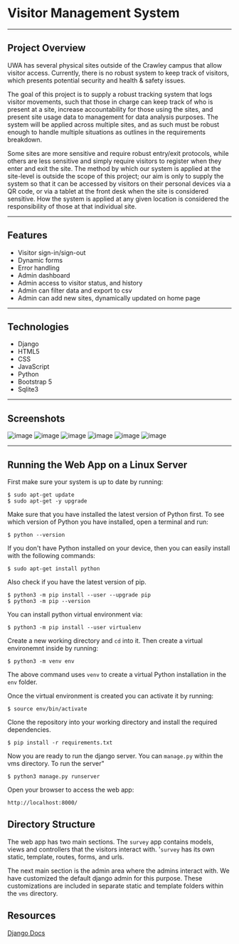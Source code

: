 # Visitor Management System

---
## Project Overview

UWA has several physical sites outside of the Crawley campus that allow visitor access. Currently, there is no robust system to keep track of visitors, which presents potential security and health & safety issues.

The goal of this project is to supply a robust tracking system that logs visitor movements, such that those in charge can keep track of who is present at a site, increase accountability for those using the sites, and present site usage data to management for data analysis purposes. The system will be applied across multiple sites, and as such must be robust enough to handle multiple situations as outlines in the requirements breakdown.

Some sites are more sensitive and require robust entry/exit protocols, while others are less sensitive and simply require visitors to register when they enter and exit the site. The method by which our system is applied at the site-level is outside the scope of this project; our aim is only to supply the system so that it can be accessed by visitors on their personal devices via a QR code, or via a tablet at the front desk when the site is considered sensitive. How the system is applied at any given location is considered the responsibility of those at that individual site.

---
## Features
  - Visitor sign-in/sign-out
  - Dynamic forms
  - Error handling
  - Admin dashboard
  - Admin access to visitor status, and history
  - Admin can filter data and export to csv
  - Admin can add new sites, dynamically updated on home page 

---
## Technologies
  - Django
  - HTML5
  - CSS
  - JavaScript
  - Python
  - Bootstrap 5
  - Sqlite3

---
## Screenshots
![image](https://user-images.githubusercontent.com/61343458/138554874-f68608ce-7955-46b1-9003-fe7119dd49e3.png)
![image](https://user-images.githubusercontent.com/61343458/138554883-830fda73-39ff-4d82-8951-64c85cab68de.png)
![image](https://user-images.githubusercontent.com/61343458/138554889-7779db28-1317-4aad-a5ad-323ca4f1bc71.png)
![image](https://user-images.githubusercontent.com/61343458/138554902-1ec22230-38e1-4216-8c07-3e93f6c714f9.png)
![image](https://user-images.githubusercontent.com/61343458/138554917-241d9f1a-c36d-49f5-ae02-7ef076ebec93.png)
![image](https://user-images.githubusercontent.com/61343458/138554936-42ee573f-3cdb-4622-939c-9872da2e2c39.png)

---
## Running the Web App on a Linux Server

First make sure your system is up to date by running:

```shell
$ sudo apt-get update
$ sudo apt-get -y upgrade
```

Make sure that you have installed the latest version of Python first. To see which version of Python you have installed, open a terminal and run:

```shell
$ python --version
```

If you don't have Python installed on your device, then you can easily install with the following commands:

```shell
$ sudo apt-get install python
```

Also check if you have the latest version of pip.

```shell
$ python3 -m pip install --user --upgrade pip
$ python3 -m pip --version
```

You can install python virtual environment via:

```shell
$ python3 -m pip install --user virtualenv
```

Create a new working directory and `cd` into it. Then create a virtual environemnt inside by running:

```shell
$ python3 -m venv env
```

The above command uses `venv` to create a virtual Python installation in the `env` folder.

Once the virtual environment is created you can activate it by running:

```shell
$ source env/bin/activate
```

Clone the repository into your working directory and install the required dependencies.

```shell
$ pip install -r requirements.txt
```

Now you are ready to run the django server. You can `manage.py` within the vms directory. To run the server"

```shell
$ python3 manage.py runserver
```

Open your browser to access the web app:

```shell
http://localhost:8000/
```

## Directory Structure
The web app has two main sections. The ```survey``` app contains models, views and controllers that the visitors interact with. '```survey``` has its own static, template, routes, forms, and urls.

The next main section is the admin area where the admins interact with. We have customized the default django admin for this purpose. These customizations are included in separate static and template folders within the ```vms``` directory.

## Resources

[Django Docs](https://docs.djangoproject.com/en/3.2/)
